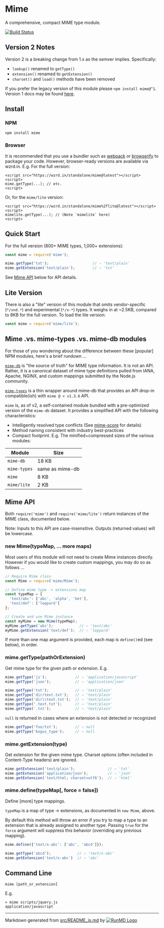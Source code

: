 <!--  -- This file is auto-generated from src/README_js.md. Changes should be made there.  --># MimeA comprehensive, compact MIME type module.[![Build Status](https://travis-ci.org/broofa/node-mime.svg?branch=master)](https://travis-ci.org/broofa/node-mime)## Version 2 NotesVersion 2 is a breaking change from 1.x as the semver implies.  Specifically:* `lookup()` renamed to `getType()`* `extension()` renamed to `getExtension()`* `charset()` and `load()` methods have been removedIf you prefer the legacy version of this module please `npm install mime@^1`.  Version 1 docs may be found [here](https://github.com/broofa/node-mime/tree/v1.4.0).## Install### NPM```npm install mime```### BrowserIt is recommended that you use a bundler such as[webpack](https://webpack.github.io/) or [browserify](http://browserify.org/) topackage your code.  However, browser-ready versions are available via wzrd.in.E.g. For the full version:    <script src="https://wzrd.in/standalone/mime@latest"></script>    <script>    mime.getType(...); // etc.    <script>Or, for the `mime/lite` version:    <script src="https://wzrd.in/standalone/mime%2flite@latest"></script>    <script>    mimelite.getType(...); // (Note `mimelite` here)    <script>## Quick StartFor the full version (800+ MIME types, 1,000+ extensions):```javascriptconst mime = require('mime');mime.getType('txt');                    // ⇨ 'text/plain'mime.getExtension('text/plain');        // ⇨ 'txt'```See [Mime API](#mime-api) below for API details.## Lite VersionThere is also a "lite" version of this module that omits vendor-specific(`*/vnd.*`) and experimental (`*/x-*`) types.  It weighs in at ~2.5KB, comparedto 8KB for the full version.  To load the lite version:```javascriptconst mime = require('mime/lite');```## Mime .vs. mime-types .vs. mime-db modulesFor those of you wondering about the difference between these [popular] NPM modules,here's a brief rundown ...[`mime-db`](https://github.com/jshttp/mime-db) is "the source oftruth" for MIME type information.  It is not an API.  Rather, it is a canonicaldataset of mime type definitions pulled from IANA, Apache, NGINX, and custom mappingssubmitted by the Node.js community.[`mime-types`](https://github.com/jshttp/mime-types) is a thinwrapper around mime-db that provides an API drop-in compatible(ish) with `mime @ < v1.3.6` API.`mime` is, as of v2, a self-contained module bundled with a pre-optimized versionof the `mime-db` dataset.  It provides a simplified API with the following characteristics:* Intelligently resolved type conflicts (See [mime-score](https://github.com/broofa/mime-score) for details)* Method naming consistent with industry best-practices* Compact footprint.  E.g. The minified+compressed sizes of the various modules:Module | Size--- | ---`mime-db`  | 18 KB`mime-types` | same as mime-db`mime` | 8 KB`mime/lite` | 2 KB## Mime APIBoth `require('mime')` and `require('mime/lite')` return instances of the MIMEclass, documented below.Note: Inputs to this API are case-insensitive.  Outputs (returned values) willbe lowercase.### new Mime(typeMap, ... more maps)Most users of this module will not need to create Mime instances directly.However if you would like to create custom mappings, you may do so as follows...```javascript// Require Mime classconst Mime = require('mime/Mime');// Define mime type -> extensions mapconst typeMap = {  'text/abc': ['abc', 'alpha', 'bet'],  'text/def': ['leppard']};// Create and use Mime instanceconst myMime = new Mime(typeMap);myMime.getType('abc');            // ⇨ 'text/abc'myMime.getExtension('text/def');  // ⇨ 'leppard'```If more than one map argument is provided, each map is `define()`ed (see below), in order.### mime.getType(pathOrExtension)Get mime type for the given path or extension.  E.g.```javascriptmime.getType('js');             // ⇨ 'application/javascript'mime.getType('json');           // ⇨ 'application/json'mime.getType('txt');            // ⇨ 'text/plain'mime.getType('dir/text.txt');   // ⇨ 'text/plain'mime.getType('dir\\text.txt');  // ⇨ 'text/plain'mime.getType('.text.txt');      // ⇨ 'text/plain'mime.getType('.txt');           // ⇨ 'text/plain'````null` is returned in cases where an extension is not detected or recognized```javascriptmime.getType('foo/txt');        // ⇨ nullmime.getType('bogus_type');     // ⇨ null```### mime.getExtension(type)Get extension for the given mime type.  Charset options (often included inContent-Type headers) are ignored.```javascriptmime.getExtension('text/plain');               // ⇨ 'txt'mime.getExtension('application/json');         // ⇨ 'json'mime.getExtension('text/html; charset=utf8');  // ⇨ 'html'```### mime.define(typeMap[, force = false])Define [more] type mappings.`typeMap` is a map of type -> extensions, as documented in `new Mime`, above.By default this method will throw an error if you try to map a type to anextension that is already assigned to another type.  Passing `true` for the`force` argument will suppress this behavior (overriding any previous mapping).```javascriptmime.define({'text/x-abc': ['abc', 'abcd']});mime.getType('abcd');            // ⇨ 'text/x-abc'mime.getExtension('text/x-abc')  // ⇨ 'abc'```## Command Line    mime [path_or_extension]E.g.    > mime scripts/jquery.js    application/javascript----Markdown generated from [src/README_js.md](src/README_js.md) by [![RunMD Logo](http://i.imgur.com/h0FVyzU.png)](https://github.com/broofa/runmd)